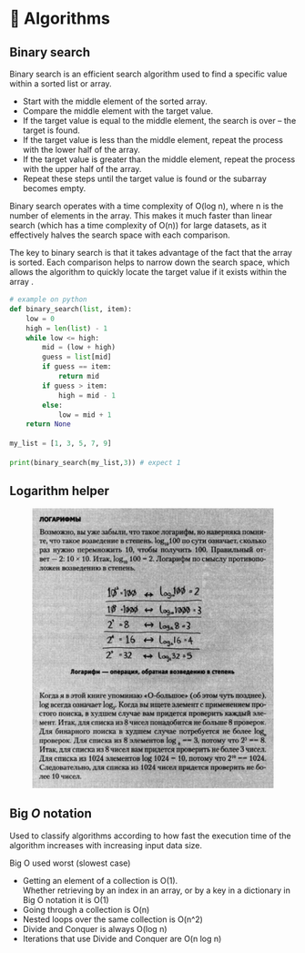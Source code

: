 # 🔢 Algorithms

## Binary search

Binary search is an efficient search algorithm used to find a specific value within a sorted list or array.

* Start with the middle element of the sorted array.
* Compare the middle element with the target value.
* If the target value is equal to the middle element, the search is over – the target is found.
* If the target value is less than the middle element, repeat the process with the lower half of the array.
* If the target value is greater than the middle element, repeat the process with the upper half of the array.
* Repeat these steps until the target value is found or the subarray becomes empty.

Binary search operates with a time complexity of O(log n), where n is the number of elements in the array. This makes it much faster than linear search (which has a time complexity of O(n)) for large datasets, as it effectively halves the search space with each comparison.

The key to binary search is that it takes advantage of the fact that the array is sorted. Each comparison helps to narrow down the search space, which allows the algorithm to quickly locate the target value if it exists within the array .

```python
# example on python
def binary_search(list, item):
    low = 0
    high = len(list) - 1
    while low <= high:
        mid = (low + high)
        guess = list[mid]
        if guess == item:
            return mid
        if guess > item:
            high = mid - 1
        else:
            low = mid + 1
    return None

my_list = [1, 3, 5, 7, 9]

print(binary_search(my_list,3)) # expect 1
```

## Logarithm helper <a href="#firstheading" id="firstheading"></a>

<figure><img src="../../.gitbook/assets/Screenshot 2024-02-09 at 14.04.43.jpeg" alt=""><figcaption></figcaption></figure>

## Big _O_ notation

Used to classify algorithms according to how fast the execution time of the algorithm increases with increasing input data size.

Big O used worst (slowest case)

* Getting an element of a collection is O(1). \
  Whether retrieving by an index in an array, or by a key in a dictionary in Big O notation it is O(1)
* Going through a collection is O(n)
* Nested loops over the same collection is O(n^2)
* Divide and Conquer is always O(log n)
* Iterations that use Divide and Conquer are O(n log n)
